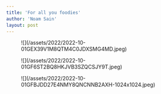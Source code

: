 ```yaml
---
title: 'For all you foodies'
author: 'Noam Sain'
layout: post
---
```


<figure class="wp-block-image size-full">![](/assets/2022/2022-10-01GEX39V1M8QTM4C0JDXSMG4MD.jpeg)</figure><figure class="wp-block-image size-full">![](/assets/2022/2022-10-01GF6ST2BQ8HKJVB3SZQCSJY9T.jpeg)</figure><figure class="wp-block-image size-large">![](/assets/2022/2022-10-01GFBJDD27E4NMY8QNCNNB2AXH-1024x1024.jpeg)</figure>